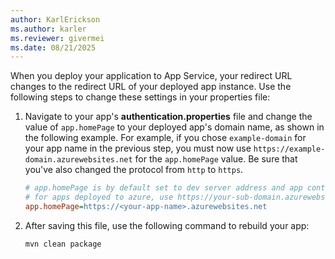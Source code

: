 ```yaml
---
author: KarlErickson
ms.author: karler
ms.reviewer: givermei
ms.date: 08/21/2025
---
```


When you deploy your application to App Service, your redirect URL changes to the redirect URL of your deployed app instance. Use the following steps to change these settings in your properties file:

1. Navigate to your app's **authentication.properties** file and change the value of `app.homePage` to your deployed app's domain name, as shown in the following example. For example, if you chose `example-domain` for your app name in the previous step, you must now use `https://example-domain.azurewebsites.net` for the `app.homePage` value. Be sure that you've also changed the protocol from `http` to `https`.

   ```ini
   # app.homePage is by default set to dev server address and app context path on the server
   # for apps deployed to azure, use https://your-sub-domain.azurewebsites.net
   app.homePage=https://<your-app-name>.azurewebsites.net
   ```

1. After saving this file, use the following command to rebuild your app:

   ```bash
   mvn clean package
   ```
